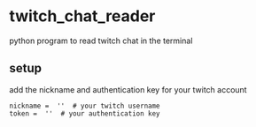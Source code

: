 # twitch_chat_reader

python program to read twitch chat in the terminal

## setup
add the nickname and authentication key for your twitch account
```
nickname =  ''  # your twitch username
token =  ''  # your authentication key
```